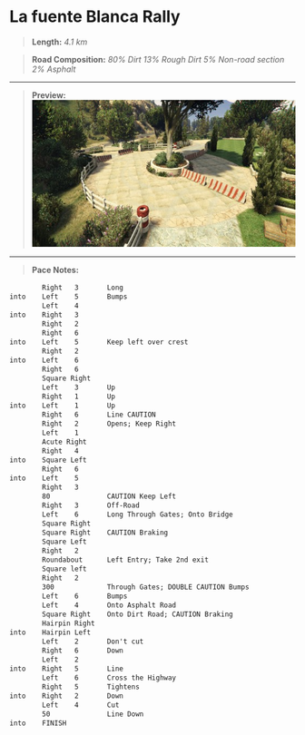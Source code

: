 # La fuente Blanca Rally
> **Length:** *4.1 km*
 
> **Road Composition:**
*80% Dirt*
*13% Rough Dirt*
*5% Non-road section*
*2% Asphalt*
---
> **Preview:**
![la-fuente-blanca-rally.jpg](previews/la-fuente-blanca-rally.jpg)

---
> **Pace Notes:** 
> 
			Right 	3		Long
	into	Left 	5		Bumps
			Left 	4
	into	Right 	3
			Right 	2
			Right 	6
	into	Left 	5		Keep left over crest
			Right 	2
	into	Left 	6
			Right 	6
			Square Right
			Left 	3		Up
			Right	1		Up
	into	Left 	1		Up
			Right 	6		Line CAUTION
			Right 	2		Opens; Keep Right
			Left	1
			Acute Right
			Right 	4
	into 	Square Left
			Right 	6
	into 	Left 	5
			Right 	3
			80				CAUTION Keep Left
			Right 	3		Off-Road
			Left	6		Long Through Gates; Onto Bridge
			Square Right
			Square Right	CAUTION Braking
			Square Left
			Right 	2
			Roundabout		Left Entry; Take 2nd exit
			Square left
			Right	2
			300				Through Gates; DOUBLE CAUTION Bumps
			Left 	6		Bumps
			Left 	4		Onto Asphalt Road
			Square Right	Onto Dirt Road; CAUTION Braking
			Hairpin Right
	into	Hairpin Left
			Left 	2		Don't cut
			Right	6 		Down
			Left 	2
	into 	Right	5 		Line
			Left	6		Cross the Highway
			Right	5		Tightens
	into	Right	2		Down
			Left 	4		Cut
			50				Line Down
	into	FINISH